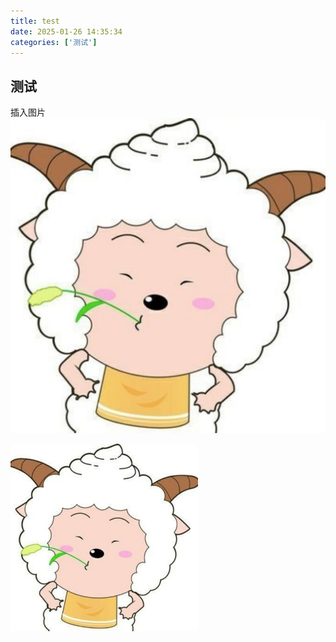 ```yaml
---
title: test
date: 2025-01-26 14:35:34
categories: ['测试']
---
```


## 测试
插入图片
![pdfname](../static/img/image1.jpg)

<img src="/static/img/image1.jpg" width="300px">
